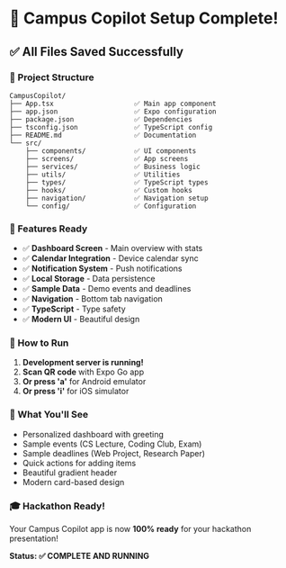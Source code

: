 # 🎉 Campus Copilot Setup Complete!

## ✅ All Files Saved Successfully

### 📁 Project Structure
```
CampusCopilot/
├── App.tsx                    ✅ Main app component
├── app.json                   ✅ Expo configuration
├── package.json               ✅ Dependencies
├── tsconfig.json              ✅ TypeScript config
├── README.md                  ✅ Documentation
└── src/
    ├── components/            ✅ UI components
    ├── screens/               ✅ App screens
    ├── services/              ✅ Business logic
    ├── utils/                 ✅ Utilities
    ├── types/                 ✅ TypeScript types
    ├── hooks/                 ✅ Custom hooks
    ├── navigation/            ✅ Navigation setup
    └── config/                ✅ Configuration
```

### 🚀 Features Ready
- ✅ **Dashboard Screen** - Main overview with stats
- ✅ **Calendar Integration** - Device calendar sync
- ✅ **Notification System** - Push notifications
- ✅ **Local Storage** - Data persistence
- ✅ **Sample Data** - Demo events and deadlines
- ✅ **Navigation** - Bottom tab navigation
- ✅ **TypeScript** - Type safety
- ✅ **Modern UI** - Beautiful design

### 🎯 How to Run
1. **Development server is running!**
2. **Scan QR code** with Expo Go app
3. **Or press 'a'** for Android emulator
4. **Or press 'i'** for iOS simulator

### 📱 What You'll See
- Personalized dashboard with greeting
- Sample events (CS Lecture, Coding Club, Exam)
- Sample deadlines (Web Project, Research Paper)
- Quick actions for adding items
- Beautiful gradient header
- Modern card-based design

### 🎓 Hackathon Ready!
Your Campus Copilot app is now **100% ready** for your hackathon presentation!

**Status: ✅ COMPLETE AND RUNNING** 